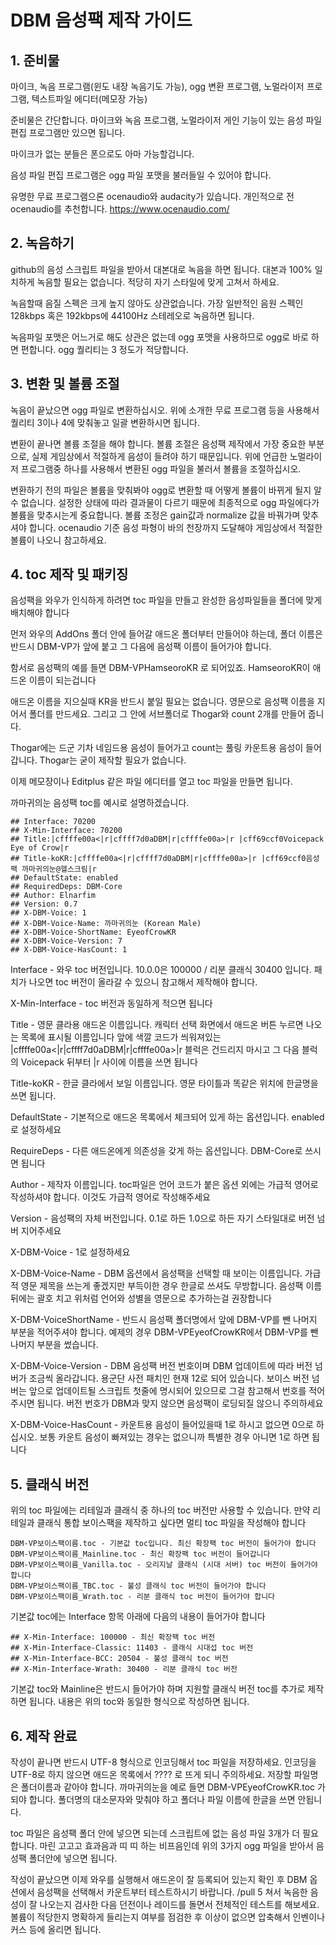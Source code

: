 # DBM 음성팩 제작 가이드

## 1. 준비물

마이크, 녹음 프로그램(윈도 내장 녹음기도 가능), ogg 변환 프로그램, 노멀라이저 프로그램, 텍스트파일 에디터(메모장 가능)

준비물은 간단합니다. 마이크와 녹음 프로그램, 노멀라이저 게인 기능이 있는 음성 파일 편집 프로그램만 있으면 됩니다.

마이크가 없는 분들은 폰으로도 아마 가능할겁니다.

음성 파일 편집 프로그램은 ogg 파일 포맷을 불러들일 수 있어야 합니다.

유명한 무료 프로그램으론 ocenaudio와 audacity가 있습니다. 개인적으로 전 ocenaudio를 추천합니다. https://www.ocenaudio.com/

## 2. 녹음하기

github의 음성 스크립트 파일을 받아서 대본대로 녹음을 하면 됩니다. 대본과 100% 일치하게 녹음할 필요는 없습니다. 적당히 자기 스타일에 맞게 고쳐서 하세요.

녹음할때 음질 스펙은 크게 높지 않아도 상관없습니다. 가장 일반적인 음원 스펙인 128kbps 혹은 192kbps에 44100Hz 스테레오로 녹음하면 됩니다.

녹음파일 포맷은 어느거로 해도 상관은 없는데 ogg 포맷을 사용하므로 ogg로 바로 하면 편합니다. ogg 퀄리티는 3 정도가 적당합니다.

## 3. 변환 및 볼륨 조절

녹음이 끝났으면 ogg 파일로 변환하십시오. 위에 소개한 무료 프로그램 등을 사용해서 퀄리티 3이나 4에 맞춰놓고 일괄 변환하시면 됩니다. 

변환이 끝나면 볼륨 조절을 해야 합니다. 볼륨 조절은 음성팩 제작에서 가장 중요한 부분으로, 실제 게임상에서 적절하게 음성이 들려야 하기 때문입니다. 위에 언급한 노멀라이저 프로그램중 하나를 사용해서 변환된 ogg 파일을 불러서 볼륨을 조절하십시오.

변환하기 전의 파일은 볼륨을 맞춰봐야 ogg로 변환할 때 어떻게 볼륨이 바뀌게 될지 알 수 없습니다. 설정한 상태에 따라 결과물이 다르기 때문에 최종적으로 ogg 파일에다가 볼륨을 맞추시는게 중요합니다. 볼륨 조정은 gain값과 normalize 값을 바꿔가며 맞추셔야 합니다. ocenaudio 기준 음성 파형이 바의 천장까지 도달해야 게임상에서 적절한 볼륨이 나오니 참고하세요.

## 4. toc 제작 및 패키징

음성팩을 와우가 인식하게 하려면 toc 파일을 만들고 완성한 음성파일들을 폴더에 맞게 배치해야 합니다

먼저 와우의 AddOns 폴더 안에 들어갈 애드온 폴더부터 만들어야 하는데, 폴더 이름은 반드시 DBM-VP가 앞에 붙고 그 다음에 음성팩 이름이 들어가야 합니다.

함서로 음성팩의 예를 들면 DBM-VPHamseoroKR 로 되어있죠. HamseoroKR이 애드온 이름이 되는겁니다

애드온 이름을 지으실때 KR을 반드시 붙일 필요는 없습니다. 영문으로 음성팩 이름을 지어서 폴더를 만드세요. 그리고 그 안에 서브폴더로 Thogar와 count 2개를 만들어 줍니다.

Thogar에는 드군 기차 네임드용 음성이 들어가고 count는 풀링 카운트용 음성이 들어갑니다. Thogar는 굳이 제작할 필요가 없습니다.

이제 메모장이나 Editplus 같은 파일 에디터를 열고 toc 파일을 만들면 됩니다.

까마귀의눈 음성팩 toc를 예시로 설명하겠습니다.

```
## Interface: 70200
## X-Min-Interface: 70200
## Title:|cffffe00a<|r|cffff7d0aDBM|r|cffffe00a>|r |cff69ccf0Voicepack Eye of Crow|r
## Title-koKR:|cffffe00a<|r|cffff7d0aDBM|r|cffffe00a>|r |cff69ccf0음성팩 까마귀의눈@헬스크림|r
## DefaultState: enabled
## RequiredDeps: DBM-Core
## Author: Elnarfim
## Version: 0.7
## X-DBM-Voice: 1
## X-DBM-Voice-Name: 까마귀의눈 (Korean Male)
## X-DBM-Voice-ShortName: EyeofCrowKR
## X-DBM-Voice-Version: 7
## X-DBM-Voice-HasCount: 1
```

Interface - 와우 toc 버전입니다. 10.0.0은 100000 / 리분 클래식 30400 입니다. 패치가 나오면 toc 버전이 올라갈 수 있으니 참고해서 제작해야 합니다.

X-Min-Interface - toc 버전과 동일하게 적으면 됩니다

Title - 영문 클라용 애드온 이름입니다. 캐릭터 선택 화면에서 애드온 버튼 누르면 나오는 목록에 표시될 이름입니다
앞에 색깔 코드가 씌워져있는 |cffffe00a<|r|cffff7d0aDBM|r|cffffe00a>|r 블럭은 건드리지 마시고 그 다음 블럭의 Voicepack 뒤부터 |r 사이에 이름을 쓰면 됩니다

Title-koKR - 한글 클라에서 보일 이름입니다. 영문 타이틀과 똑같은 위치에 한글명을 쓰면 됩니다.

DefaultState - 기본적으로 애드온 목록에서 체크되어 있게 하는 옵션입니다. enabled로 설정하세요

RequireDeps - 다른 애드온에게 의존성을 갖게 하는 옵션입니다. DBM-Core로 쓰시면 됩니다

Author - 제작자 이름입니다. toc파일은 언어 코드가 붙은 옵션 외에는 가급적 영어로 작성하셔야 합니다. 이것도 가급적 영어로 작성해주세요

Version - 음성팩의 자체 버전입니다. 0.1로 하든 1.0으로 하든 자기 스타일대로 버전 넘버 지어주세요

X-DBM-Voice - 1로 설정하세요

X-DBM-Voice-Name - DBM 옵션에서 음성팩을 선택할 때 보이는 이름입니다. 가급적 영문 제목을 쓰는게 좋겠지만 부득이한 경우 한글로 쓰셔도 무방합니다. 음성팩 이름 뒤에는 괄호 치고 위처럼 언어와 성별을 영문으로 추가하는걸 권장합니다

X-DBM-VoiceShortName - 반드시 음성팩 폴더명에서 앞에 DBM-VP를 뺀 나머지 부분을 적어주셔야 합니다. 예제의 경우 DBM-VPEyeofCrowKR에서 DBM-VP를 뺀 나머지 부분을 썼습니다.

X-DBM-Voice-Version - DBM 음성팩 버전 번호이며 DBM 업데이트에 따라 버전 넘버가 조금씩 올라갑니다. 용군단 사전 패치인 현재 12로 되어 있습니다. 보이스 버전 넘버는 앞으로 업데이트될 스크립트 첫줄에 명시되어 있으므로 그걸 참고해서 번호를 적어주시면 됩니다. 버전 번호가 DBM과 맞지 않으면 음성팩이 로딩되질 않으니 주의하세요

X-DBM-Voice-HasCount - 카운트용 음성이 들어있을때 1로 하시고 없으면 0으로 하십시오. 보통 카운트 음성이 빠져있는 경우는 없으니까 특별한 경우 아니면 1로 하면 됩니다

## 5. 클래식 버전
위의 toc 파일에는 리테일과 클래식 중 하나의 toc 버전만 사용할 수 있습니다. 만약 리테일과 클래식 통합 보이스팩을 제작하고 싶다면 멀티 toc 파일을 작성해야 합니다

```
DBM-VP보이스팩이름.toc - 기본값 toc입니다. 최신 확장팩 toc 버전이 들어가야 합니다
DBM-VP보이스팩이름_Mainline.toc - 최신 확장팩 toc 버전이 들어갑니다
DBM-VP보이스팩이름_Vanilla.toc - 오리지날 클래식 (시대 서버) toc 버전이 들어가야 합니다
DBM-VP보이스팩이름_TBC.toc - 불성 클래식 toc 버전이 들어가야 합니다
DBM-VP보이스팩이름_Wrath.toc - 리분 클래식 toc 버전이 들어가야 합니다
```

기본값 toc에는 Interface 항목 아래에 다음의 내용이 들어가야 합니다
```
## X-Min-Interface: 100000 - 최신 확장팩 toc 버전
## X-Min-Interface-Classic: 11403 - 클래식 시대섭 toc 버전
## X-Min-Interface-BCC: 20504 - 불성 클래식 toc 버전
## X-Min-Interface-Wrath: 30400 - 리분 클래식 toc 버전
```

기본값 toc와 Mainline은 반드시 들어가야 하며 지원할 클래식 버전 toc를 추가로 제작하면 됩니다. 내용은 위의 toc와 동일한 형식으로 작성하면 됩니다.

## 6. 제작 완료

작성이 끝나면 반드시 UTF-8 형식으로 인코딩해서 toc 파일을 저장하세요. 인코딩을 UTF-8로 하지 않으면 애드온 목록에서 ???? 로 뜨게 되니 주의하세요. 저장할 파일명은 폴더이름과 같아야 합니다. 까마귀의눈을 예로 들면 DBM-VPEyeofCrowKR.toc 가 되야 합니다. 폴더명의 대소문자와 맞춰야 하고 폴더나 파일 이름에 한글을 쓰면 안됩니다.

toc 파일은 음성팩 폴더 안에 넣으면 되는데 스크립트에 없는 음성 파일 3개가 더 필요합니다. 마린 고고고 효과음과 띠 띠 하는 비프음인데 위의 3가지 ogg 파일을 받아서 음성팩 폴더안에 넣으면 됩니다.

작성이 끝났으면 이제 와우를 실행해서 애드온이 잘 등록되어 있는지 확인 후 DBM 옵션에서 음성팩을 선택해서 카운트부터 테스트하시기 바랍니다. /pull 5 쳐서 녹음한 음성이 잘 나오는지 검사한 다음 던전이나 레이드를 돌면서 전체적인 테스트를 해보세요. 볼륨이 적당한지 명확하게 들리는지 여부를 점검한 후 이상이 없으면 압축해서 인벤이나 커스 등에 올리면 됩니다.
